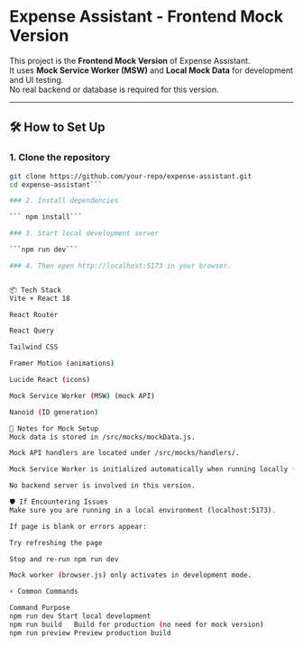 # Expense Assistant - Frontend Mock Version

This project is the **Frontend Mock Version** of Expense Assistant.  
It uses **Mock Service Worker (MSW)** and **Local Mock Data** for development and UI testing.  
No real backend or database is required for this version.

---

## 🛠 How to Set Up

### 1. Clone the repository

```bash
git clone https://github.com/your-repo/expense-assistant.git
cd expense-assistant```

### 2. Install dependencies

``` npm install```

### 3. Start local development server

```npm run dev```

### 4. Then open http://localhost:5173 in your browser.


📦 Tech Stack
Vite + React 18

React Router

React Query

Tailwind CSS

Framer Motion (animations)

Lucide React (icons)

Mock Service Worker (MSW) (mock API)

Nanoid (ID generation)

📄 Notes for Mock Setup
Mock data is stored in /src/mocks/mockData.js.

Mock API handlers are located under /src/mocks/handlers/.

Mock Service Worker is initialized automatically when running locally (no extra setup needed).

No backend server is involved in this version.

🛡 If Encountering Issues
Make sure you are running in a local environment (localhost:5173).

If page is blank or errors appear:

Try refreshing the page

Stop and re-run npm run dev

Mock worker (browser.js) only activates in development mode.

⚡ Common Commands

Command	Purpose
npm run dev	Start local development
npm run build	Build for production (no need for mock version)
npm run preview	Preview production build
